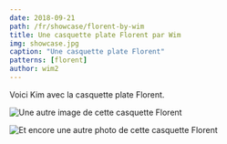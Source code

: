 ```yaml
---
date: 2018-09-21
path: /fr/showcase/florent-by-wim
title: Une casquette plate Florent par Wim
img: showcase.jpg
caption: "Une casquette plate Florent"
patterns: [florent]
author: wim2
---
```


Voici Kim avec la casquette plate Florent.


![Une autre image de cette casquette Florent](/img/showcase/florent-by-wim/2.jpg)

![Et encore une autre photo de cette casquette Florent](/img/showcase/florent-by-wim/3.jpg)
